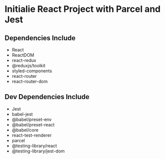 # Initialie React Project with Parcel and Jest

## Dependencies Include
- React
- ReactDOM
- react-redux
- @reduxjs/toolkit
- styled-components
- react-router
- react-router-dom

## Dev Dependencies Include
- Jest
- babel-jest
- @babel/preset-env
- @babel/preset-react
- @babel/core
- react-test-renderer
- parcel
- @testing-library/react
- @testing-library/jest-dom